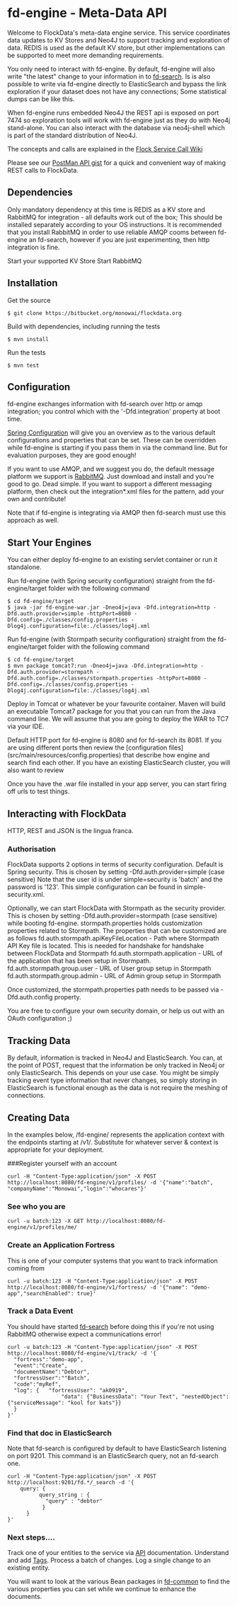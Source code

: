 fd-engine  - Meta-Data API
===========
Welcome to FlockData's meta-data engine service. This service coordinates data updates to KV Stores and Neo4J to support tracking and exploration of data. REDIS is used as the default KV store, but other implementations can be supported to meet more demanding requirements.

You only need to interact with fd-engine. By default, fd-engine will also write "the latest" change to your information in to [fd-search](../fd-search). Is is also possible to write via fd-engine directly to ElasticSearch and bypass the link exploration if your dataset does not have any connections;  Some statistical dumps can be like this.

When fd-engine runs embedded Neo4J the REST api is exposed on port 7474 so exploration tools will work with fd-engine just as they do with Neo4j stand-alone. You can also interact with the database via neo4j-shell which is part of the standard distribution of Neo4J. 

The concepts and calls are explained in the [Flock Service Call Wiki](http://www.monowai.com/wiki/pages/viewpage.action?pageId=13172790)

Please see our [PostMan API gist](https://gist.github.com/monowai/8077021)  for a quick and convenient way of making REST calls to FlockData.

## Dependencies
Only mandatory dependency at this time is REDIS as a KV store and RabbitMQ for integration - all defaults work out of the box; This should be installed separately according to your OS instructions. It is recommended that you install RabbitMQ in order to use reliable AMQP cooms between fd-engine an fd-search, however if you are just experimenting, then http integration is fine.

Start your supported KV Store
Start RabbitMQ

## Installation
Get the source
```
$ git clone https://bitbucket.org/monowai/flockdata.org
```

Build with dependencies, including running the tests
```
$ mvn install
```

Run the tests
```
$ mvn test
```

## Configuration
fd-engine exchanges information with fd-search over http or amqp integration; you control which with the '-Dfd.integration' property at boot time.

[Spring Configuration](src/main/webapp/WEB-INF/spring) will give you an overview as to the various default configurations and properties that can be set. These can be overridden while fd-engine is starting if you pass them in via the command line. But for evaluation purposes, they are good enough!

If you want to use AMQP, and we suggest you do, the default message platform we support is [RabbitMQ](http://www.rabbitmq.com/). Just download and install and you're good to go. Dead simple. If you want to support a different messaging platform, then check out the integration*.xml files for the pattern, add your own and contribute!

Note that if fd-engine is integrating via AMQP then fd-search must use this approach as well.

## Start Your Engines
You can either deploy fd-engine to an existing servlet container or run it standalone.

Run fd-engine (with Spring security configuration) straight from the fd-engine/target folder with the following command
```
$ cd fd-engine/target
$ java -jar fd-engine-war.jar -Dneo4j=java -Dfd.integration=http -Dfd.auth.provider=simple -httpPort=8080 -Dfd.config=./classes/config.properties -Dlog4j.configuration=file:./classes/log4j.xml
```

Run fd-engine (with Stormpath security configuration) straight from the fd-engine/target folder with the following command
```
$ cd fd-engine/target
$ mvn package tomcat7:run -Dneo4j=java -Dfd.integration=http -Dfd.auth.provider=stormpath -Dfd.auth.config=./classes/stormpath.properties -httpPort=8080 -Dfd.config=./classes/config.properties -Dlog4j.configuration=file:./classes/log4j.xml
```

Deploy in Tomcat or whatever be your favourite container. Maven will build an executable Tomcat7 package for you that you can run from the Java command line. We will assume that you are going to deploy the WAR to TC7 via your IDE.

Default HTTP port for fd-engine is 8080 and for fd-search its 8081. If you are using different ports then review the [configuration files] (src/main/resources/config.properties) that describe how engine and search find each other. If you have an existing ElasticSearch cluster, you will also want to review 

Once you have the .war file installed in your app server, you can start firing off urls to test things.

## Interacting with FlockData
HTTP, REST and JSON is the lingua franca.

### Authorisation
FlockData supports 2 options in terms of security configuration.
Default is Spring security. This is chosen by setting -Dfd.auth.provider=simple (case sensitive) 
Note that the user id is under simple=security is 'batch' and the password is '123'. This simple configuration can be found in simple-security.xml.

Optionally, we can start FlockData with Stormpath as the security provider.
This is chosen by setting -Dfd.auth.provider=stormpath (case sensitive) while booting fd-engine. stormpath.properties holds customization properties related to Stormpath. The properties that can be customized are as follows
fd.auth.stormpath.apiKeyFileLocation - Path where Stormpath API Key file is located. This is needed for handshake for handshake between FlockData and Stormpath
fd.auth.stormpath.application - URL of the application that has been setup in Stormpath.
fd.auth.stormpath.group.user - URL of User group setup in Stormpath
fd.auth.stormpath.group.admin - URL of Admin group setup in Stormpath

Once customized, the stormpath.properties path needs to be passed via -Dfd.auth.config property.

You are free to configure your own security domain, or help us out with an OAuth configuration ;)

## Tracking Data
By default, information is tracked in Neo4J and ElasticSearch. You can, at the point of POST, request that the information be only tracked in Neo4j or only ElasticSearch. This depends on your use case. You might be simply tracking event type information that never changes, so simply storing in ElasticSearch is functional enough as the data is not require the meshing of connections.

## Creating Data
In the examples below, /fd-engine/ represents the application context with the endpoints starting at /v1/. Substitute for whatever server & context is appropriate for your deployment.

###Register yourself with an account
```
curl -H "Content-Type:application/json" -X POST http://localhost:8080/fd-engine/v1/profiles/ -d '{"name":"batch", "companyName":"Monowai","login":"whocares"}'
```
### See who you are
```
curl -u batch:123 -X GET http://localhost:8080/fd-engine/v1/profiles/me/
```
### Create an Application Fortress
This is one of your computer systems that you want to track information coming from
```
curl -u batch:123 -H "Content-Type:application/json" -X POST http://localhost:8080/fd-engine/v1/fortress/ -d '{"name": "demo-app","searchEnabled": true}'
```
### Track a Data Event
You should have started [fd-search](../fd-search) before doing this if you're not using RabbitMQ otherwise expect a communications error!
```
curl -u batch:123 -H "Content-Type:application/json" -X POST http://localhost:8080/fd-engine/v1/track/ -d '{
  "fortress":"demo-app", 
  "event":"Create",
  "documentName":"Debtor",
  "fortressUser":""Batch",
  "code":"myRef",
  "log": {   "fortressUser": "ak0919",
           		 "data": {"BusinessData": "Your Text", "nestedObject": {"serviceMessage": "kool for kats"}}
  }
}'
```
### Find that doc in ElasticSearch
Note that fd-search is configured by default to have ElasticSearch listening on port 9201. This command is an ElasticSearch query, not an fd-search one.

```
curl -H "Content-Type:application/json" -X POST http://localhost:9201/fd.*/_search -d '{
    query: {
          query_string : {
            "query" : "debtor"
           }
      }
}'
````

### Next steps....
Track one of your entities to the service via [API](http://www.monowai.com/wiki/pages/viewpage.action?pageId=13172790) documentation. Understand and add [Tags](http://www.monowai.com/wiki/pages/viewpage.action?pageId=13172831). Process a batch of changes. Log a single change to an existing entity.

You will want to look at the various Bean packages in [fd-common](https://bitbucket.org/monowai/flockdata/src/abdb12458b5537567546aa2ba6ffe01bc83cc521/fd-common/?at=develop) to find the various properties you can set while we continue to enhance the documents.

